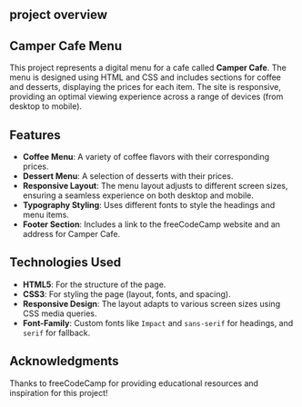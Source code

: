 ## project overview
## Camper Cafe Menu

This project represents a digital menu for a cafe called **Camper Cafe**. The menu is designed using HTML and CSS and includes sections for coffee and desserts, displaying the prices for each item. The site is responsive, providing an optimal viewing experience across a range of devices (from desktop to mobile).

## Features

- **Coffee Menu**: A variety of coffee flavors with their corresponding prices.
- **Dessert Menu**: A selection of desserts with their prices.
- **Responsive Layout**: The menu layout adjusts to different screen sizes, ensuring a seamless experience on both desktop and mobile.
- **Typography Styling**: Uses different fonts to style the headings and menu items.
- **Footer Section**: Includes a link to the freeCodeCamp website and an address for Camper Cafe.

## Technologies Used

- **HTML5**: For the structure of the page.
- **CSS3**: For styling the page (layout, fonts, and spacing).
- **Responsive Design**: The layout adapts to various screen sizes using CSS media queries.
- **Font-Family**: Custom fonts like `Impact` and `sans-serif` for headings, and `serif` for fallback.

## Acknowledgments
Thanks to freeCodeCamp for providing educational resources and inspiration for this project!

